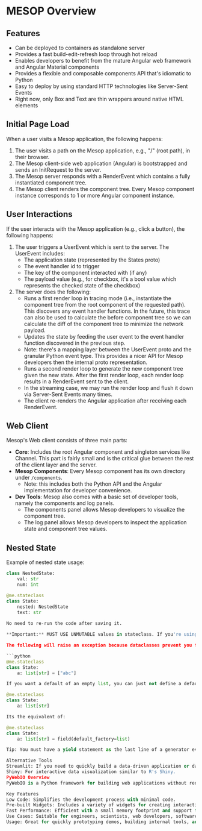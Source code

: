 # MESOP Overview

## Features

- Can be deployed to containers as standalone server
- Provides a fast build-edit-refresh loop through hot reload
- Enables developers to benefit from the mature Angular web framework and Angular Material components
- Provides a flexible and composable components API that's idiomatic to Python
- Easy to deploy by using standard HTTP technologies like Server-Sent Events
- Right now, only Box and Text are thin wrappers around native HTML elements

## Initial Page Load

When a user visits a Mesop application, the following happens:

1. The user visits a path on the Mesop application, e.g., "/" (root path), in their browser.
2. The Mesop client-side web application (Angular) is bootstrapped and sends an InitRequest to the server.
3. The Mesop server responds with a RenderEvent which contains a fully instantiated component tree.
4. The Mesop client renders the component tree. Every Mesop component instance corresponds to 1 or more Angular component instance.

## User Interactions

If the user interacts with the Mesop application (e.g., click a button), the following happens:

1. The user triggers a UserEvent which is sent to the server. The UserEvent includes:
   - The application state (represented by the States proto)
   - The event handler id to trigger
   - The key of the component interacted with (if any)
   - The payload value (e.g., for checkbox, it's a bool value which represents the checked state of the checkbox)
2. The server does the following:
   - Runs a first render loop in tracing mode (i.e., instantiate the component tree from the root component of the requested path). This discovers any event handler functions. In the future, this trace can also be used to calculate the before component tree so we can calculate the diff of the component tree to minimize the network payload.
   - Updates the state by feeding the user event to the event handler function discovered in the previous step.
   - Note: there's a mapping layer between the UserEvent proto and the granular Python event type. This provides a nicer API for Mesop developers then the internal proto representation.
   - Runs a second render loop to generate the new component tree given the new state. After the first render loop, each render loop results in a RenderEvent sent to the client.
   - In the streaming case, we may run the render loop and flush it down via Server-Sent Events many times.
   - The client re-renders the Angular application after receiving each RenderEvent.

## Web Client

Mesop's Web client consists of three main parts:

- **Core**: Includes the root Angular component and singleton services like Channel. This part is fairly small and is the critical glue between the rest of the client layer and the server.
- **Mesop Components**: Every Mesop component has its own directory under `/components`.
  - Note: this includes both the Python API and the Angular implementation for developer convenience.
- **Dev Tools**: Mesop also comes with a basic set of developer tools, namely the components and log panels.
  - The components panel allows Mesop developers to visualize the component tree.
  - The log panel allows Mesop developers to inspect the application state and component tree values.

## Nested State

Example of nested state usage:

```python
class NestedState:
    val: str
    num: int

@me.stateclass
class State:
    nested: NestedState
    text: str
    
No need to re-run the code after saving it.

**Important:** MUST USE UNMUTABLE values in stateclass. If you're using mutable, you must not use default values.

The following will raise an exception because dataclasses prevent you from using mutable collection types like list as the default value because this is a common footgun:

```python
@me.stateclass
class State:
    a: list[str] = ["abc"]

If you want a default of an empty list, you can just not define a default value and Mesop will automatically define an empty list default value. For example:

@me.stateclass
class State:
    a: list[str]

Its the equivalent of:

@me.stateclass
class State:
    a: list[str] = field(default_factory=list)

Tip: You must have a yield statement as the last line of a generator event handler function. Otherwise, any code after the final yield will not be executed.

Alternative Tools
Streamlit: If you need to quickly build a data-driven application or dashboard.
Shiny: For interactive data visualization similar to R's Shiny.
PyWebIO Overview
PyWebIO is a Python framework for building web applications without requiring frontend code. It allows developers to focus on backend logic while providing pre-built widgets for the UI.

Key Features
Low Code: Simplifies the development process with minimal code.
Pre-built Widgets: Includes a variety of widgets for creating interactive UIs.
Fast Performance: Efficient with a small memory footprint and support for async-calls.
Use Cases: Suitable for engineers, scientists, web developers, software teams, and beginners.
Usage: Great for quickly prototyping demos, building internal tools, and sharing knowledge through web apps.